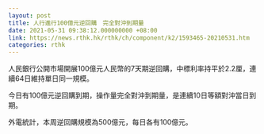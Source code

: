 ```yaml
---
layout: post
title: 人行進行100億元逆回購　完全對沖到期量
date: 2021-05-31 09:38:12.000000000 +08:00
link: https://news.rthk.hk/rthk/ch/component/k2/1593465-20210531.htm
categories: rthk
---
```


人民銀行公開市場開展100億元人民幣的7天期逆回購，中標利率持平於2.2厘，連續64日維持單日同一規模。

今日有100億元逆回購到期，操作量完全對沖到期量，是連續10日等額對沖當日到期。

外電統計，本周逆回購規模為500億元，每日各有100億元。
